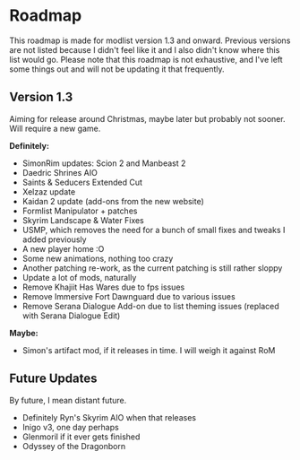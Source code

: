 # Roadmap
This roadmap is made for modlist version 1.3 and onward. Previous versions are not listed because I didn't feel like it and I also didn't know where this list would go. Please note that this roadmap is not exhaustive, and I've left some things out and will not be updating it that frequently.

## Version 1.3
Aiming for release around Christmas, maybe later but probably not sooner. Will require a new game.

**Definitely:**

- SimonRim updates: Scion 2 and Manbeast 2
- Daedric Shrines AIO
- Saints & Seducers Extended Cut
- Xelzaz update
- Kaidan 2 update (add-ons from the new website)
- Formlist Manipulator + patches
- Skyrim Landscape & Water Fixes
- USMP, which removes the need for a bunch of small fixes and tweaks I added previously
- A new player home :O
- Some new animations, nothing too crazy
- Another patching re-work, as the current patching is still rather sloppy
- Update a lot of mods, naturally
- Remove Khajiit Has Wares due to fps issues
- Remove Immersive Fort Dawnguard due to various issues
- Remove Serana Dialogue Add-on due to list theming issues (replaced with Serana Dialogue Edit)

**Maybe:**

- Simon's artifact mod, if it releases in time. I will weigh it against RoM


## Future Updates
By future, I mean distant future.

- Definitely Ryn's Skyrim AIO when that releases
- Inigo v3, one day perhaps
- Glenmoril if it ever gets finished
- Odyssey of the Dragonborn
